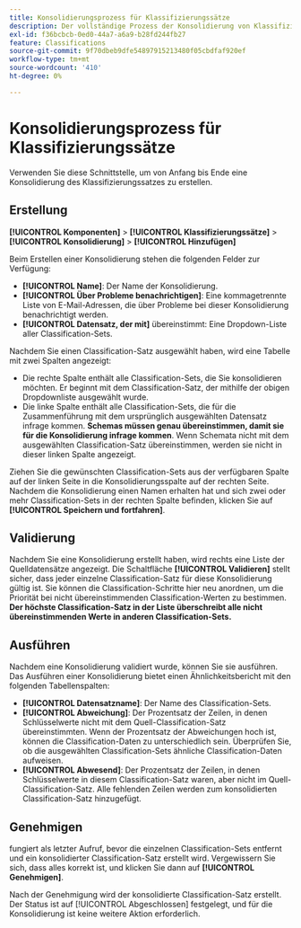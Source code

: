 ```yaml
---
title: Konsolidierungsprozess für Klassifizierungssätze
description: Der vollständige Prozess der Konsolidierung von Klassifizierungssätzen.
exl-id: f36bcbcb-0ed0-44a7-a6a9-b28fd244fb27
feature: Classifications
source-git-commit: 9f70dbeb9dfe54897915213480f05cbdfaf920ef
workflow-type: tm+mt
source-wordcount: '410'
ht-degree: 0%

---
```


# Konsolidierungsprozess für Klassifizierungssätze

Verwenden Sie diese Schnittstelle, um von Anfang bis Ende eine Konsolidierung des Klassifizierungssatzes zu erstellen.

## Erstellung

**[!UICONTROL Komponenten]** > **[!UICONTROL Klassifizierungssätze]** > **[!UICONTROL Konsolidierung]** > **[!UICONTROL Hinzufügen]**

Beim Erstellen einer Konsolidierung stehen die folgenden Felder zur Verfügung:

* **[!UICONTROL Name]**: Der Name der Konsolidierung.
* **[!UICONTROL Über Probleme benachrichtigen]**: Eine kommagetrennte Liste von E-Mail-Adressen, die über Probleme bei dieser Konsolidierung benachrichtigt werden.
* **[!UICONTROL Datensatz, der mit]** übereinstimmt: Eine Dropdown-Liste aller Classification-Sets.

Nachdem Sie einen Classification-Satz ausgewählt haben, wird eine Tabelle mit zwei Spalten angezeigt:

* Die rechte Spalte enthält alle Classification-Sets, die Sie konsolidieren möchten. Er beginnt mit dem Classification-Satz, der mithilfe der obigen Dropdownliste ausgewählt wurde.
* Die linke Spalte enthält alle Classification-Sets, die für die Zusammenführung mit dem ursprünglich ausgewählten Datensatz infrage kommen. **Schemas müssen genau übereinstimmen, damit sie für die Konsolidierung infrage kommen**. Wenn Schemata nicht mit dem ausgewählten Classification-Satz übereinstimmen, werden sie nicht in dieser linken Spalte angezeigt.

Ziehen Sie die gewünschten Classification-Sets aus der verfügbaren Spalte auf der linken Seite in die Konsolidierungsspalte auf der rechten Seite. Nachdem die Konsolidierung einen Namen erhalten hat und sich zwei oder mehr Classification-Sets in der rechten Spalte befinden, klicken Sie auf **[!UICONTROL Speichern und fortfahren]**.

## Validierung

Nachdem Sie eine Konsolidierung erstellt haben, wird rechts eine Liste der Quelldatensätze angezeigt. Die Schaltfläche **[!UICONTROL Validieren]** stellt sicher, dass jeder einzelne Classification-Satz für diese Konsolidierung gültig ist. Sie können die Classification-Schritte hier neu anordnen, um die Priorität bei nicht übereinstimmenden Classification-Werten zu bestimmen. **Der höchste Classification-Satz in der Liste überschreibt alle nicht übereinstimmenden Werte in anderen Classification-Sets.**

## Ausführen

Nachdem eine Konsolidierung validiert wurde, können Sie sie ausführen. Das Ausführen einer Konsolidierung bietet einen Ähnlichkeitsbericht mit den folgenden Tabellenspalten:

* **[!UICONTROL Datensatzname]**: Der Name des Classification-Sets.
* **[!UICONTROL Abweichung]**: Der Prozentsatz der Zeilen, in denen Schlüsselwerte nicht mit dem Quell-Classification-Satz übereinstimmten. Wenn der Prozentsatz der Abweichungen hoch ist, können die Classification-Daten zu unterschiedlich sein. Überprüfen Sie, ob die ausgewählten Classification-Sets ähnliche Classification-Daten aufweisen.
* **[!UICONTROL Abwesend]**: Der Prozentsatz der Zeilen, in denen Schlüsselwerte in diesem Classification-Satz waren, aber nicht im Quell-Classification-Satz. Alle fehlenden Zeilen werden zum konsolidierten Classification-Satz hinzugefügt.

## Genehmigen

fungiert als letzter Aufruf, bevor die einzelnen Classification-Sets entfernt und ein konsolidierter Classification-Satz erstellt wird. Vergewissern Sie sich, dass alles korrekt ist, und klicken Sie dann auf **[!UICONTROL Genehmigen]**.

Nach der Genehmigung wird der konsolidierte Classification-Satz erstellt. Der Status ist auf [!UICONTROL Abgeschlossen] festgelegt, und für die Konsolidierung ist keine weitere Aktion erforderlich.

